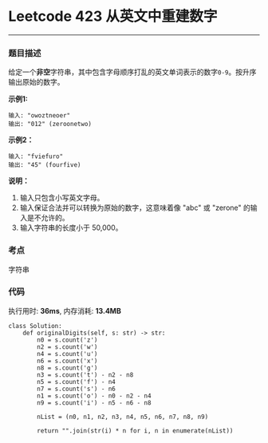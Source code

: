 # Leetcode 423 从英文中重建数字
***
### 题目描述

给定一个**非空**字符串，其中包含字母顺序打乱的英文单词表示的数字`0-9`。按升序输出原始的数字。

**示例1:**

	输入: "owoztneoer"
	输出: "012" (zeroonetwo)


**示例2：**

	输入: "fviefuro"
	输出: "45" (fourfive)

	
**说明：**

1. 输入只包含小写英文字母。
2. 输入保证合法并可以转换为原始的数字，这意味着像 "abc" 或 "zerone" 的输入是不允许的。
3. 输入字符串的长度小于 50,000。


### 考点

字符串


### 代码
执行用时: **36ms**, 内存消耗: **13.4MB**

```
class Solution:
    def originalDigits(self, s: str) -> str:
        n0 = s.count('z')
        n2 = s.count('w')
        n4 = s.count('u')
        n6 = s.count('x')
        n8 = s.count('g')
        n3 = s.count('t') - n2 - n8
        n5 = s.count('f') - n4
        n7 = s.count('s') - n6
        n1 = s.count('o') - n0 - n2 - n4
        n9 = s.count('i') - n5 - n6 - n8
        
        nList = (n0, n1, n2, n3, n4, n5, n6, n7, n8, n9)
        
        return "".join(str(i) * n for i, n in enumerate(nList))
```



